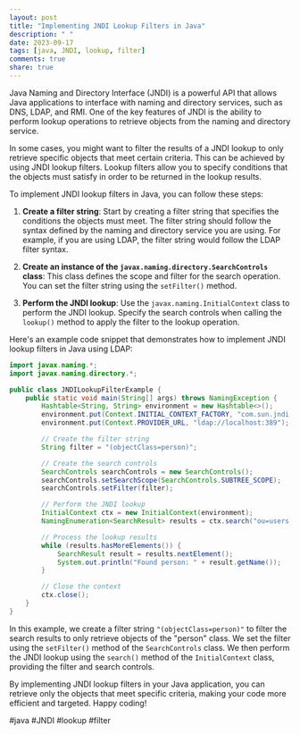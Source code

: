 ```yaml
---
layout: post
title: "Implementing JNDI Lookup Filters in Java"
description: " "
date: 2023-09-17
tags: [java, JNDI, lookup, filter]
comments: true
share: true
---
```


Java Naming and Directory Interface (JNDI) is a powerful API that allows Java applications to interface with naming and directory services, such as DNS, LDAP, and RMI. One of the key features of JNDI is the ability to perform lookup operations to retrieve objects from the naming and directory service.

In some cases, you might want to filter the results of a JNDI lookup to only retrieve specific objects that meet certain criteria. This can be achieved by using JNDI lookup filters. Lookup filters allow you to specify conditions that the objects must satisfy in order to be returned in the lookup results.

To implement JNDI lookup filters in Java, you can follow these steps:

1. **Create a filter string**: Start by creating a filter string that specifies the conditions the objects must meet. The filter string should follow the syntax defined by the naming and directory service you are using. For example, if you are using LDAP, the filter string would follow the LDAP filter syntax.

2. **Create an instance of the `javax.naming.directory.SearchControls` class**: This class defines the scope and filter for the search operation. You can set the filter string using the `setFilter()` method.

3. **Perform the JNDI lookup**: Use the `javax.naming.InitialContext` class to perform the JNDI lookup. Specify the search controls when calling the `lookup()` method to apply the filter to the lookup operation.

Here's an example code snippet that demonstrates how to implement JNDI lookup filters in Java using LDAP:

```java
import javax.naming.*;
import javax.naming.directory.*;

public class JNDILookupFilterExample {
    public static void main(String[] args) throws NamingException {
        Hashtable<String, String> environment = new Hashtable<>();
        environment.put(Context.INITIAL_CONTEXT_FACTORY, "com.sun.jndi.ldap.LdapCtxFactory");
        environment.put(Context.PROVIDER_URL, "ldap://localhost:389");

        // Create the filter string
        String filter = "(objectClass=person)";

        // Create the search controls
        SearchControls searchControls = new SearchControls();
        searchControls.setSearchScope(SearchControls.SUBTREE_SCOPE);
        searchControls.setFilter(filter);

        // Perform the JNDI lookup
        InitialContext ctx = new InitialContext(environment);
        NamingEnumeration<SearchResult> results = ctx.search("ou=users,dc=example,dc=com", filter, searchControls);

        // Process the lookup results
        while (results.hasMoreElements()) {
            SearchResult result = results.nextElement();
            System.out.println("Found person: " + result.getName());
        }

        // Close the context
        ctx.close();
    }
}
```

In this example, we create a filter string `"(objectClass=person)"` to filter the search results to only retrieve objects of the "person" class. We set the filter using the `setFilter()` method of the `SearchControls` class. We then perform the JNDI lookup using the `search()` method of the `InitialContext` class, providing the filter and search controls.

By implementing JNDI lookup filters in your Java application, you can retrieve only the objects that meet specific criteria, making your code more efficient and targeted. Happy coding!

#java #JNDI #lookup #filter